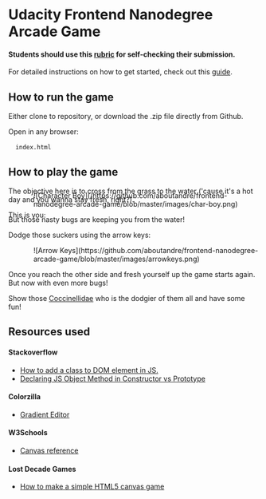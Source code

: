 # Udacity Frontend Nanodegree Arcade Game

#### Students should use this [rubric](https://www.udacity.com/course/viewer/#!/c-nd001/l-2696458597/m-2687128535) for self-checking their submission.

For detailed instructions on how to get started, check out this [guide](https://docs.google.com/document/d/1v01aScPjSWCCWQLIpFqvg3-vXLH2e8_SZQKC8jNO0Dc/pub?embedded=true).

## How to run the game
Either clone to repository, or download the .zip file directly from Github.

Open in any browser:

      index.html

## How to play the game
The objective here is to cross from the grass to the water ('cause it's a hot day and you wanna stay fresh, right?).

This is you:
<div markdown style="margin-left: 10%; margin-top: -70px;">
![Character Boy](/https://github.com/aboutandre/frontend-nanodegree-arcade-game/blob/master/images/char-boy.png)
</div>

But those nasty bugs are keeping you from the water!

Dodge those suckers using the arrow keys:
<div markdown style="margin-left: 10%;">
![Arrow Keys](https://github.com/aboutandre/frontend-nanodegree-arcade-game/blob/master/images/arrowkeys.png)
</div>


Once you reach the other side and fresh yourself up the game starts again. But now with even more bugs!

Show those [Coccinellidae](https://en.wikipedia.org/wiki/Coccinellidae) who is the dodgier of them all and have some fun!

## Resources used
#### Stackoverflow
- [How to add a class to DOM element in JS.](http://stackoverflow.com/questions/1115310/how-to-add-a-class-to-dom-element-in-javascript)
- [Declaring JS Object Method in Constructor vs Prototype](http://stackoverflow.com/questions/9772307/declaring-javascript-object-method-in-constructor-function-vs-in-prototype/9772864#9772864)

#### Colorzilla
  - [Gradient Editor](www.colorzilla.com/gradient-editor/)

#### W3Schools
- [Canvas reference](http://www.w3schools.com/Tags/ref_canvas.asp)

#### Lost Decade Games
- [How to make a simple HTML5 canvas game](http://www.lostdecadegames.com/how-to-make-a-simple-html5-canvas-game/)
